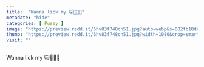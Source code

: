 ```yaml
---
title:  "Wanna lick my 🐱🧯🍑🔥"
metadate: "hide"
categories: [ Pussy ]
image: "https://preview.redd.it/6hv83f748cn51.jpg?auto=webp&s=002fb18de296d7a0c5497df02be02ec857158770"
thumb: "https://preview.redd.it/6hv83f748cn51.jpg?width=1080&crop=smart&auto=webp&s=2304322a68f64fd3332bcfbfba05417e1fe0fb04"
visit: ""
---
```

Wanna lick my 🐱🧯🍑🔥

